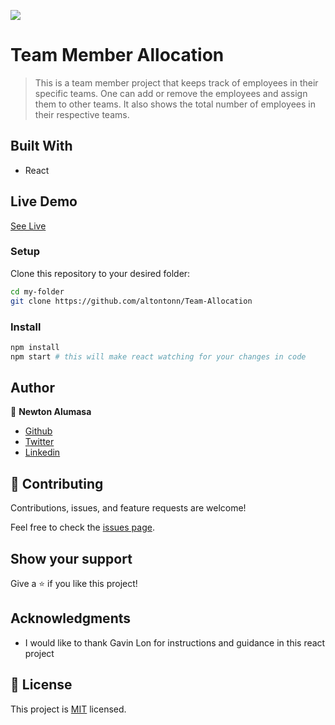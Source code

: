 
![](https://img.shields.io/badge/Microverse-blueviolet)

# Team Member Allocation

> This is a team member project that keeps track of employees in their specific teams. One can add or remove the employees and assign them to other teams. It also shows the total number of employees in their respective teams.


## Built With

- React

## Live Demo

[See Live](https://team-employee.netlify.app/)

### Setup
Clone this repository to your desired folder:

```sh
cd my-folder
git clone https://github.com/altontonn/Team-Allocation
```

### Install
```sh
npm install
npm start # this will make react watching for your changes in code
```


## Author

👤 **Newton Alumasa**

- [Github](https://github.com/altontonn/)
- [Twitter](https://twitter.com/AlumasaNewton)
- [Linkedin](https://www.linkedin.com/in/newton-alumasa/)

## 🤝 Contributing

Contributions, issues, and feature requests are welcome!

Feel free to check the [issues page](../../issues/).

## Show your support

Give a ⭐️ if you like this project!

## Acknowledgments

- I would like to thank Gavin Lon for instructions and guidance in this react project

## 📝 License

This project is [MIT](./MIT.md) licensed.
